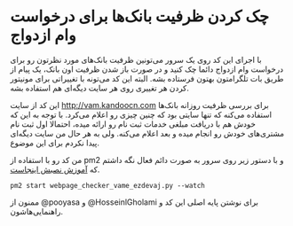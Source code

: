 # چک کردن ظرفیت بانک‌ها برای درخواست وام ازدواج

با اجرای این کد روی یک سرور می‌تونین ظرفیت بانک‌های مورد نظرتون رو برای درخواست وام ازدواج دائما چک کنید و در صورت باز شدن ظرفیت اون بانک، یک پیام از طریق بات تلگرامتون بهتون فرستاده بشه.
البته این کد می‌تونه با تغییراتی برای مونیتور کردن هر تغییری روی هر سایت دیگه‌ای هم استفاده بشه.

این کد از سایت http://vam.kandoocn.com برای بررسی ظرفیت روزانه بانک‌ها استفاده می‌کنه که تنها سایتی بود که چنین چیزی رو اعلام می‌کرد. با توجه به این که خودش هم با دریافت مبلغی خدمات ثبت نام رو ارائه میده، احتمالا اول ثبت نام مشتری‌های خودش رو انجام میده و بعد اعلام می‌کنه. ولی به هر حال من سایت دیگه‌ای پیدا نکردم برای این موضوع.

من کد رو با استفاده از pm2 و با دستور زیر روی سرور به صورت دائم فعال نگه داشتم که [آموزش نصبش اینجاست](https://pm2.io/docs/runtime/guide/installation/).
 
`pm2 start webpage_checker_vame_ezdevaj.py --watch`

ممنون از @pooyasa و @HosseinlGholami برای نوشتن پایه اصلی این کد و راهنمایی‌هاشون.
